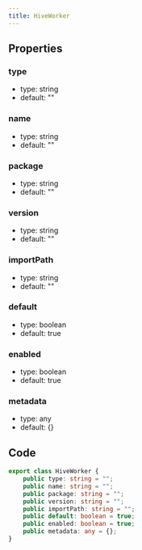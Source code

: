 ```yaml
---
title: HiveWorker
---
```


## Properties

### type

-   type: string
-   default: ""

### name

-   type: string
-   default: ""

### package

-   type: string
-   default: ""

### version

-   type: string
-   default: ""

### importPath

-   type: string
-   default: ""

### default

-   type: boolean
-   default: true

### enabled

-   type: boolean
-   default: true

### metadata

-   type: any
-   default: {}

## Code

```ts
export class HiveWorker {
    public type: string = "";
    public name: string = "";
    public package: string = "";
    public version: string = "";
    public importPath: string = "";
    public default: boolean = true;
    public enabled: boolean = true;
    public metadata: any = {};
}
```
